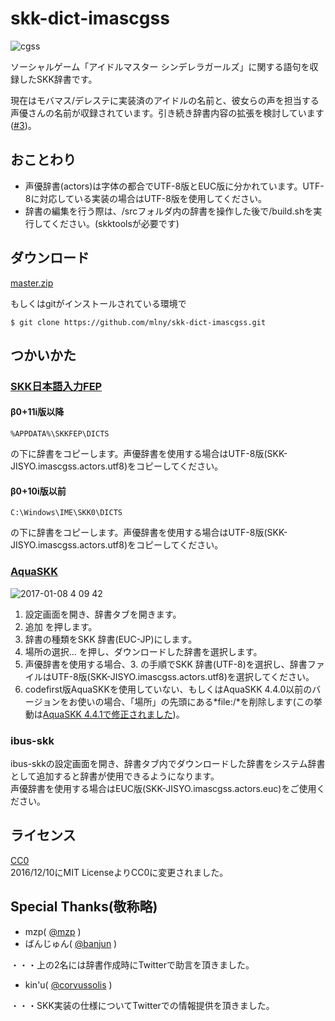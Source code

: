 # skk-dict-imascgss

![cgss](https://cloud.githubusercontent.com/assets/5173607/21075603/97e3999e-bf59-11e6-9db2-f3816c3b898f.png)

ソーシャルゲーム「アイドルマスター シンデレラガールズ」に関する語句を収録したSKK辞書です。

現在はモバマス/デレステに実装済のアイドルの名前と、彼女らの声を担当する声優さんの名前が収録されています。引き続き辞書内容の拡張を検討しています([#3](https://github.com/mlny/skk-dict-imascgss/issues/3))。  

## おことわり
* 声優辞書(actors)は字体の都合でUTF-8版とEUC版に分かれています。UTF-8に対応している実装の場合はUTF-8版を使用してください。
* 辞書の編集を行う際は、/srcフォルダ内の辞書を操作した後で/build.shを実行してください。(skktoolsが必要です)

## ダウンロード
[master.zip](https://github.com/mlny/skk-dict-imascgss/archive/master.zip)

もしくはgitがインストールされている環境で

```
$ git clone https://github.com/mlny/skk-dict-imascgss.git
```

## つかいかた
### [SKK日本語入力FEP](http://coexe.web.fc2.com/programs.html)
#### β0+11i版以降
```
%APPDATA%\SKKFEP\DICTS
```
の下に辞書をコピーします。声優辞書を使用する場合はUTF-8版(SKK-JISYO.imascgss.actors.utf8)をコピーしてください。

#### β0+10i版以前
```
C:\Windows\IME\SKK0\DICTS
```
の下に辞書をコピーします。声優辞書を使用する場合はUTF-8版(SKK-JISYO.imascgss.actors.utf8)をコピーしてください。

### [AquaSKK](https://github.com/codefirst/aquaskk)
![2017-01-08 4 09 42](https://cloud.githubusercontent.com/assets/5173607/21744443/28e1fc28-d559-11e6-92cc-8a173416bdf0.png)

1. 設定画面を開き、辞書タブを開きます。
2. 追加 を押します。
3. 辞書の種類をSKK 辞書(EUC-JP)にします。
4. 場所の選択... を押し、ダウンロードした辞書を選択します。
5. 声優辞書を使用する場合、3. の手順でSKK 辞書(UTF-8)を選択し、辞書ファイルはUTF-8版(SKK-JISYO.imascgss.actors.utf8)を選択してください。
6. codefirst版AquaSKKを使用していない、もしくはAquaSKK 4.4.0以前のバージョンをお使いの場合、「場所」の先頭にある*file:/*を削除します(この挙動は[AquaSKK 4.4.1で修正されました](https://github.com/codefirst/aquaskk/issues/55))。

### ibus-skk
ibus-skkの設定画面を開き、辞書タブ内でダウンロードした辞書をシステム辞書として追加すると辞書が使用できるようになります。  
声優辞書を使用する場合はEUC版(SKK-JISYO.imascgss.actors.euc)をご使用ください。

## ライセンス
[CC0](https://creativecommons.org/publicdomain/zero/1.0/deed)  
2016/12/10にMIT LicenseよりCC0に変更されました。

## Special Thanks(敬称略)
* mzp( [@mzp](https://twitter.com/mzp) )
* ばんじゅん( [@banjun](https://twitter.com/banjun) )

・・・上の2名には辞書作成時にTwitterで助言を頂きました。

* kin'u( [@corvussolis](https://twitter.com/corvussolis) )

・・・SKK実装の仕様についてTwitterでの情報提供を頂きました。

